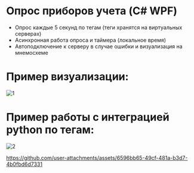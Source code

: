 # Опрос приборов учета (C# WPF)
- Опрос каждые 5 секунд по тегам (теги хранятся на виртуальных серверах)
- Асинхронная работа опроса и таймера (локальное время)
- Автоподключение к серверу в случае ошибки и визуализация на мнемосхеме
# Пример визуализации:
![1](https://github.com/user-attachments/assets/0431019d-ccf6-4b2e-bd65-d82ff45abcb0)
# Пример работы с интеграцией python по тегам:
![2](https://github.com/user-attachments/assets/d292e4b6-504f-4e14-bcc3-b800a14fbc7b)



https://github.com/user-attachments/assets/6596bb65-49cf-481a-b3d7-4b0fbd6d7331


